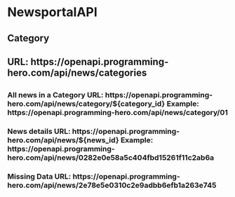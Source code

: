 # NewsportalAPI

<h2>Category
  <span><h4>URL: https://openapi.programming-hero.com/api/news/categories</h4></span></h2>

<h3>All news in a Category
URL: https://openapi.programming-hero.com/api/news/category/${category_id}
Example: https://openapi.programming-hero.com/api/news/category/01 </h3>

<h3>News details
URL: https://openapi.programming-hero.com/api/news/${news_id}
Example: https://openapi.programming-hero.com/api/news/0282e0e58a5c404fbd15261f11c2ab6a</h3>

<h3>Missing Data
URL:  https://openapi.programming-hero.com/api/news/2e78e5e0310c2e9adbb6efb1a263e745</h3>


